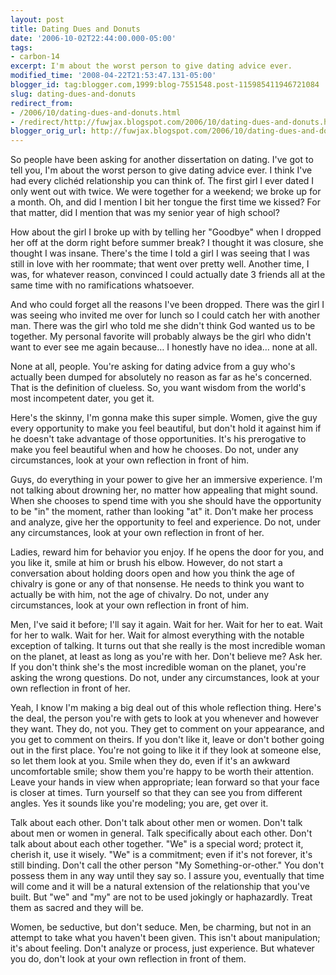 ```yaml
---
layout: post
title: Dating Dues and Donuts
date: '2006-10-02T22:44:00.000-05:00'
tags:
- carbon-14
excerpt: I'm about the worst person to give dating advice ever.
modified_time: '2008-04-22T21:53:47.131-05:00'
blogger_id: tag:blogger.com,1999:blog-7551548.post-115985411946721084
slug: dating-dues-and-donuts
redirect_from: 
- /2006/10/dating-dues-and-donuts.html
- /redirect/http://fuwjax.blogspot.com/2006/10/dating-dues-and-donuts.html
blogger_orig_url: http://fuwjax.blogspot.com/2006/10/dating-dues-and-donuts.html
---
```


So people have been asking for another dissertation on dating.  I've got to tell you, I'm about the worst person to give dating advice ever.  I think I've had every clichéd relationship you can think of.  The first girl I ever dated I only went out with twice.  We were together for a weekend; we broke up for a month.  Oh, and did I mention I bit her tongue the first time we kissed?  For that matter, did I mention that was my senior year of high school?

How about the girl I broke up with by telling her "Goodbye" when I dropped her off at the dorm right before summer break?  I thought it was closure, she thought I was insane.  There's the time I told a girl I was seeing that I was still in love with her roommate; that went over pretty well.  Another time, I was, for whatever reason, convinced I could actually date 3 friends all at the same time with no ramifications whatsoever.

And who could forget all the reasons I've been dropped.  There was the girl I was seeing who invited me over for lunch so I could catch her with another man.  There was the girl who told me she didn't think God wanted us to be together.  My personal favorite will probably always be the girl who didn't want to ever see me again because… I honestly have no idea… none at all.

None at all, people.  You're asking for dating advice from a guy who's actually been dumped for absolutely no reason as far as he's concerned.  That is the definition of clueless.  So, you want wisdom from the world's most incompetent dater, you get it.

Here's the skinny, I'm gonna make this super simple.  Women, give the guy every opportunity to make you feel beautiful, but don't hold it against him if he doesn't take advantage of those opportunities.  It's his prerogative to make you feel beautiful when and how he chooses.  Do not, under any circumstances, look at your own reflection in front of him.

Guys, do everything in your power to give her an immersive experience.  I'm not talking about drowning her, no matter how appealing that might sound.  When she chooses to spend time with you she should have the opportunity to be "in" the moment, rather than looking "at" it.  Don't make her process and analyze, give her the opportunity to feel and experience.  Do not, under any circumstances, look at your own reflection in front of her.

Ladies, reward him for behavior you enjoy.  If he opens the door for you, and you like it, smile at him or brush his elbow.  However, do not start a conversation about holding doors open and how you think the age of chivalry is gone or any of that nonsense.  He needs to think you want to actually be with him, not the age of chivalry.  Do not, under any circumstances, look at your own reflection in front of him.

Men, I've said it before; I'll say it again.  Wait for her.  Wait for her to eat.  Wait for her to walk.  Wait for her.  Wait for almost everything with the notable exception of talking.  It turns out that she really is the most incredible woman on the planet, at least as long as you're with her.  Don't believe me?  Ask her.  If you don't think she's the most incredible woman on the planet, you're asking the wrong questions.  Do not, under any circumstances, look at your own reflection in front of her.

Yeah, I know I'm making a big deal out of this whole reflection thing.  Here's the deal, the person you're with gets to look at you whenever and however they want.  They do, not you.  They get to comment on your appearance, and you get to comment on theirs.  If you don't like it, leave or don't bother going out in the first place.  You're not going to like it if they look at someone else, so let them look at you.  Smile when they do, even if it's an awkward uncomfortable smile; show them you're happy to be worth their attention.  Leave your hands in view when appropriate; lean forward so that your face is closer at times.  Turn yourself so that they can see you from different angles.  Yes it sounds like you're modeling; you are, get over it.

Talk about each other.  Don't talk about other men or women.  Don't talk about men or women in general.  Talk specifically about each other.  Don't talk about about each other together.  "We" is a special word; protect it, cherish it, use it wisely.  "We" is a commitment; even if it's not forever, it's still binding.  Don't call the other person "My Something-or-other."  You don't possess them in any way until they say so.  I assure you, eventually that time will come and it will be a natural extension of the relationship that you've built.  But "we" and "my" are not to be used jokingly or haphazardly.  Treat them as sacred and they will be.

Women, be seductive, but don't seduce.  Men, be charming, but not in an attempt to take what you haven't been given.  This isn't about manipulation; it's about feeling.  Don't analyze or process, just experience.  But whatever you do, don't look at your own reflection in front of them.